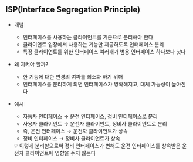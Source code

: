 ## ISP(Interface Segregation Principle)

- 개념
    - 인터페이스를 사용하는 클라이언트를 기준으로 분리해야 한다
    - 클라이언트 입장에서 사용하는 기능만 제공하도록 인터페이스 분리
    - 특정 클라이언트를 위한 인터페이스 여러개가 범용 인터페이스 하나보다 낫다
- 왜 지켜야 할까?
    - 한 기능에 대한 변경의 여파를 최소화 하기 위해
    - 인터페이스를 분리하게 되면 인터페이스가 명확해지고, 대체 가능성이 높아진다
- 예시
    - 자동차 인터페이스 → 운전 인터페이스, 정비 인터페이스로 분리
    - 사용자 클라이언트 → 운전자 클라이언트, 정비사 클라이언트로 분리
    - 즉, 운전 인터페이스 → 운전자 클라이언트가 상속
    - 정비 인터페이스 → 정비사 클라이언트가 상속

    <aside>
    💡 이렇게 분리함으로써 정비 인터페이스가 변해도 운전 인터페이스를 상속받은 운전자 클라이언트에 영향을 주지 않는다

    </aside>